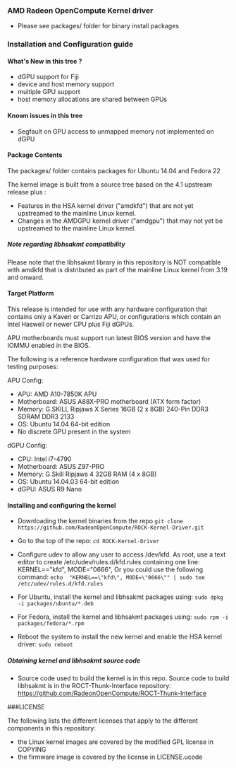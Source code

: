 ### AMD Radeon OpenCompute Kernel driver

* Please see packages/ folder for binary install packages

### Installation and Configuration guide

#### What's New in this tree ?

* dGPU support for Fiji
* device and host memory support
* multiple GPU support
* host memory allocations are shared between GPUs

#### Known issues in this tree

* Segfault on GPU access to unmapped memory not implemented on dGPU

#### Package Contents

The packages/ folder contains packages for Ubuntu 14.04 and Fedora 22

The kernel image is built from a source tree based on the 4.1 upstream
release plus :

* Features in the HSA kernel driver ("amdkfd") that are not yet
  upstreamed to the mainline Linux kernel.
* Changes in the AMDGPU kernel driver ("amdgpu") that may not yet be
  upstreamed to the mainline Linux kernel.

##### Note regarding libhsakmt compatibility
Please note that the libhsakmt library in this repository is NOT compatible
with amdkfd that is distributed as part of the mainline Linux kernel
from 3.19 and onward.

#### Target Platform

This release is intended for use with any hardware configuration that
contains only a Kaveri or Carrizo APU, or configurations which contain
an Intel Haswell or newer CPU plus Fiji dGPUs.

APU motherboards must support run latest BIOS version and have the IOMMU
enabled in the BIOS.

The following is a reference hardware configuration that was used for
testing purposes:

APU Config:
* APU:            AMD A10-7850K APU
* Motherboard:    ASUS A88X-PRO motherboard (ATX form factor)
* Memory:         G.SKILL Ripjaws X Series 16GB (2 x 8GB) 240-Pin DDR3 SDRAM DDR3 2133
* OS:             Ubuntu 14.04 64-bit edition
* No discrete GPU present in the system

dGPU Config:
* CPU:            Intel i7-4790
* Motherboard:    ASUS Z97-PRO
* Memory:         G.Skill Ripjaws 4 32GB RAM (4 x 8GB)
* OS:             Ubuntu 14.04.03 64-bit edition
* dGPU:           ASUS R9 Nano

#### Installing and configuring the kernel

* Downloading the kernel binaries from the repo
`git clone https://github.com/RadeonOpenCompute/ROCK-Kernel-Driver.git`

* Go to the top of the repo:
`cd ROCK-Kernel-Driver`

* Configure udev to allow any user to access /dev/kfd. As root, use a text
editor to create /etc/udev/rules.d/kfd.rules containing one line:
KERNEL=="kfd", MODE="0666", Or you could use the following command:
`echo  "KERNEL==\"kfd\", MODE=\"0666\"" | sudo tee /etc/udev/rules.d/kfd.rules`

* For Ubuntu, install the kernel and libhsakmt packages using:
`sudo dpkg -i packages/ubuntu/*.deb`

* For Fedora, install the kernel and libhsakmt packages using:
`sudo rpm -i packages/fedora/*.rpm`

* Reboot the system to install the new kernel and enable the HSA kernel driver:
`sudo reboot`


##### Obtaining kernel and libhsakmt source code

* Source code used to build the kernel is in this repo. Source code to
  build libhsakmt is in the ROCT-Thunk-Interface repository:
  https://github.com/RadeonOpenCompute/ROCT-Thunk-Interface

###LICENSE

The following lists the different licenses that apply to the different
components in this repository:

* the Linux kernel images are covered by the modified GPL license in COPYING
* the firmware image is covered by the license in LICENSE.ucode
